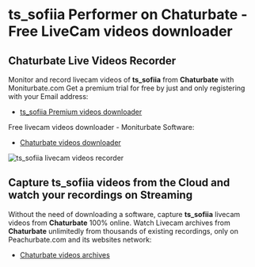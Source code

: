 # ts_sofiia Performer on Chaturbate - Free LiveCam videos downloader

## Chaturbate Live Videos Recorder

Monitor and record livecam videos of **ts_sofiia** from **Chaturbate** with Moniturbate.com
Get a premium trial for free by just and only registering with your Email address:
* [ts_sofiia Premium videos downloader](https://moniturbate.com/request-demo-licence-key.html)

Free livecam videos downloader - Moniturbate Software:
* [Chaturbate videos downloader](https://moniturbate.com/moniturbate-download-software.html)

![ts_sofiia livecam videos recorder](https://peachurnet.com/templates/moniturbate-software.png)


## Capture ts_sofiia videos from the Cloud and watch your recordings on Streaming

Without the need of downloading a software, capture **ts_sofiia** livecam videos from **Chaturbate** 100% online.
Watch Livecam archives from **Chaturbate** unlimitedly from thousands of existing recordings, only on Peachurbate.com and its websites network:
* [Chaturbate videos archives](https://peachurnet.com/)